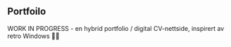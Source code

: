 ## Portfoilo

WORK IN PROGRESS - en hybrid portfolio / digital CV-nettside, inspirert av retro Windows 💖🤓